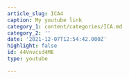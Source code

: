 ```yaml
---
article_slug: ICA4
caption: My youtube link
category_1: content/categories/ICA.md
category_2: ''
date: '2021-12-07T12:54:42.000Z'
highlight: false
id: 44Vnvcsd4ME
type: youtube

---
```

